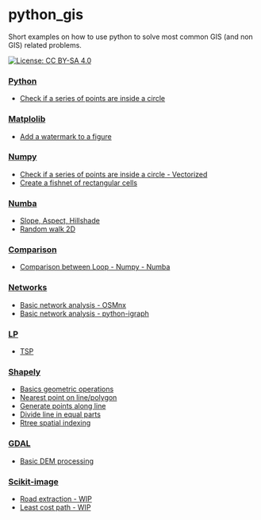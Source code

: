 # python_gis
Short examples on how to use python to solve most common GIS (and non GIS) related problems.

[![License: CC BY-SA 4.0](https://img.shields.io/badge/License-CC%20BY--SA%204.0-lightgrey.svg)](https://creativecommons.org/licenses/by/4.0/)

### [Python](https://github.com/ivandorte/python_gis/tree/main/Python)

* [Check if a series of points are inside a circle](https://github.com/ivandorte/python_gis/blob/main/Python/01_points_inside_circle_loop.ipynb)

### [Matplolib](https://github.com/ivandorte/python_gis/tree/main/Matplotlib)

* [Add a watermark to a figure](https://github.com/ivandorte/python_gis/blob/main/Matplotlib/01_watermark.ipynb)

### [Numpy](https://github.com/ivandorte/python_gis/tree/main/Numpy)

* [Check if a series of points are inside a circle - Vectorized](https://github.com/ivandorte/python_gis/blob/main/Numpy/01_points_inside_circle_vect.ipynb)
* [Create a fishnet of rectangular cells](https://github.com/ivandorte/python_gis/blob/main/Numpy/02_fishnet.ipynb)

### [Numba](https://github.com/ivandorte/python_gis/tree/main/Numba)

* [Slope, Aspect, Hillshade](https://github.com/ivandorte/python_gis/blob/main/Numba/01_terrain_algs.ipynb)
* [Random walk 2D](https://github.com/ivandorte/python_gis/blob/main/Numba/02_random_walk.ipynb)

### [Comparison](https://github.com/ivandorte/python_gis/tree/main/Comparison)

* [Comparison between Loop - Numpy - Numba](https://github.com/ivandorte/python_gis/blob/main/Comparison/01_loop_vs_numpy_vs_numba.ipynb)

### [Networks](https://github.com/ivandorte/python_gis/tree/main/Networks)

* [Basic network analysis - OSMnx](https://github.com/ivandorte/python_gis/blob/main/Networks/01_osmnx.ipynb)
* [Basic network analysis - python-igraph](https://github.com/ivandorte/python_gis/blob/main/Networks/02_igraph.ipynb)

### [LP](https://github.com/ivandorte/python_gis/tree/main/LP)

* [TSP](https://github.com/ivandorte/python_gis/blob/main/LP/01_tsp.ipynb)

### [Shapely](https://github.com/ivandorte/python_gis/tree/main/Shapely)

* [Basics geometric operations](https://github.com/ivandorte/python_gis/blob/main/Shapely/01_gis_basics_shapely.ipynb)
* [Nearest point on line/polygon](https://github.com/ivandorte/python_gis/blob/main/Shapely/02_nearest_point_on_line_polygon.ipynb)
* [Generate points along line](https://github.com/ivandorte/python_gis/blob/main/Shapely/03_points_along_line_shapely.ipynb)
* [Divide line in equal parts](https://github.com/ivandorte/python_gis/blob/main/Shapely/04_divide_line_in_equal_parts.ipynb)
* [Rtree spatial indexing](https://github.com/ivandorte/python_gis/blob/main/Shapely/05_rtree.ipynb)

### [GDAL](https://github.com/ivandorte/python_gis/tree/main/GDAL)

* [Basic DEM processing](https://github.com/ivandorte/python_gis/blob/main/GDAL/01_dem_processing.ipynb)

### [Scikit-image](https://github.com/ivandorte/python_gis/tree/main/Scikit-image)

* [Road extraction - WIP](https://github.com/ivandorte/python_gis/blob/main/Scikit-image/01_extract_roads.ipynb)
* [Least cost path - WIP](https://github.com/ivandorte/python_gis/blob/main/Scikit-image/02_least_cost_path.ipynb)